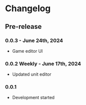 # Changelog

## Pre-release
### 0.0.3 - June 24th, 2024
- Game editor UI
### 0.0.2 Weekly - June 17th, 2024
- Updated unit editor
### 0.0.1
- Development started
